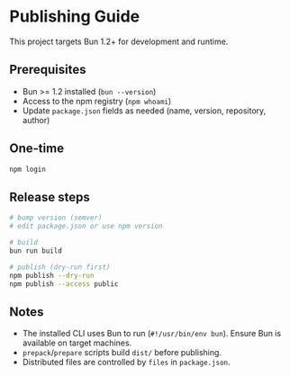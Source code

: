 # Publishing Guide

This project targets Bun 1.2+ for development and runtime.

## Prerequisites

- Bun >= 1.2 installed (`bun --version`)
- Access to the npm registry (`npm whoami`)
- Update `package.json` fields as needed (name, version, repository, author)

## One-time

```bash
npm login
```

## Release steps

```bash
# bump version (semver)
# edit package.json or use npm version

# build
bun run build

# publish (dry-run first)
npm publish --dry-run
npm publish --access public
```

## Notes

- The installed CLI uses Bun to run (`#!/usr/bin/env bun`). Ensure Bun is available on target machines.
- `prepack`/`prepare` scripts build `dist/` before publishing.
- Distributed files are controlled by `files` in `package.json`.
